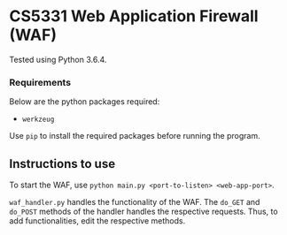 # CS5331 Web Application Firewall (WAF)

Tested using Python 3.6.4.

### Requirements
Below are the python packages required:
* `werkzeug`

Use `pip` to install the required packages before running the program.

## Instructions to use
To start the WAF, use `python main.py <port-to-listen> <web-app-port>`.

`waf_handler.py` handles the functionality of the WAF. The `do_GET`
and `do_POST` methods of the handler handles the respective requests.
Thus, to add functionalities, edit the respective methods.
